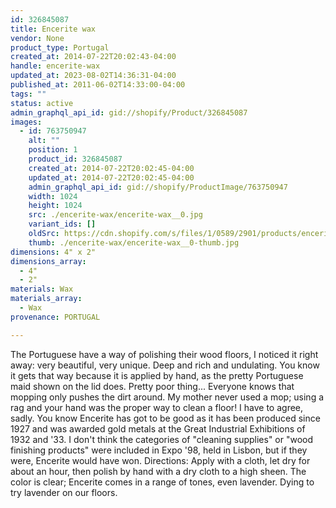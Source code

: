 ```yaml
---
id: 326845087
title: Encerite wax
vendor: None
product_type: Portugal
created_at: 2014-07-22T20:02:43-04:00
handle: encerite-wax
updated_at: 2023-08-02T14:36:31-04:00
published_at: 2011-06-02T14:33:00-04:00
tags: ""
status: active
admin_graphql_api_id: gid://shopify/Product/326845087
images:
  - id: 763750947
    alt: ""
    position: 1
    product_id: 326845087
    created_at: 2014-07-22T20:02:45-04:00
    updated_at: 2014-07-22T20:02:45-04:00
    admin_graphql_api_id: gid://shopify/ProductImage/763750947
    width: 1024
    height: 1024
    src: ./encerite-wax/encerite-wax__0.jpg
    variant_ids: []
    oldSrc: https://cdn.shopify.com/s/files/1/0589/2901/products/encerite-wax.jpeg?v=1406073765
    thumb: ./encerite-wax/encerite-wax__0-thumb.jpg
dimensions: 4" x 2"
dimensions_array:
  - 4"
  - 2"
materials: Wax
materials_array:
  - Wax
provenance: PORTUGAL

---
```


The Portuguese have a way of polishing their wood floors, I noticed it right away: very beautiful, very unique. Deep and rich and undulating. You know it gets that way because it is applied by hand, as the pretty Portuguese maid shown on the lid does. Pretty poor thing... Everyone knows that mopping only pushes the dirt around. My mother never used a mop; using a rag and your hand was the proper way to clean a floor! I have to agree, sadly. You know Encerite has got to be good as it has been produced since 1927 and was awarded gold metals at the Great Industrial Exhibitions of 1932 and '33. I don't think the categories of "cleaning supplies" or "wood finishing products" were included in Expo '98, held in Lisbon, but if they were, Encerite would have won. Directions: Apply with a cloth, let dry for about an hour, then polish by hand with a dry cloth to a high sheen. The color is clear; Encerite comes in a range of tones, even lavender. Dying to try lavender on our floors.